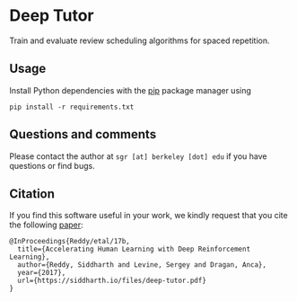 Deep Tutor
==========

Train and evaluate review scheduling algorithms for spaced repetition.

Usage
-----

Install Python dependencies with the [pip](https://pip.pypa.io/en/stable/installing/) package
manager using

```
pip install -r requirements.txt
```

Questions and comments
----------------------

Please contact the author at `sgr [at] berkeley [dot] edu` if you have questions or find bugs.

Citation
--------
If you find this software useful in your work, we kindly request that you cite the following [paper](https://siddharth.io/files/deep-tutor.pdf):

```
@InProceedings{Reddy/etal/17b,
  title={Accelerating Human Learning with Deep Reinforcement Learning},
  author={Reddy, Siddharth and Levine, Sergey and Dragan, Anca},
  year={2017},
  url={https://siddharth.io/files/deep-tutor.pdf}
}
```
